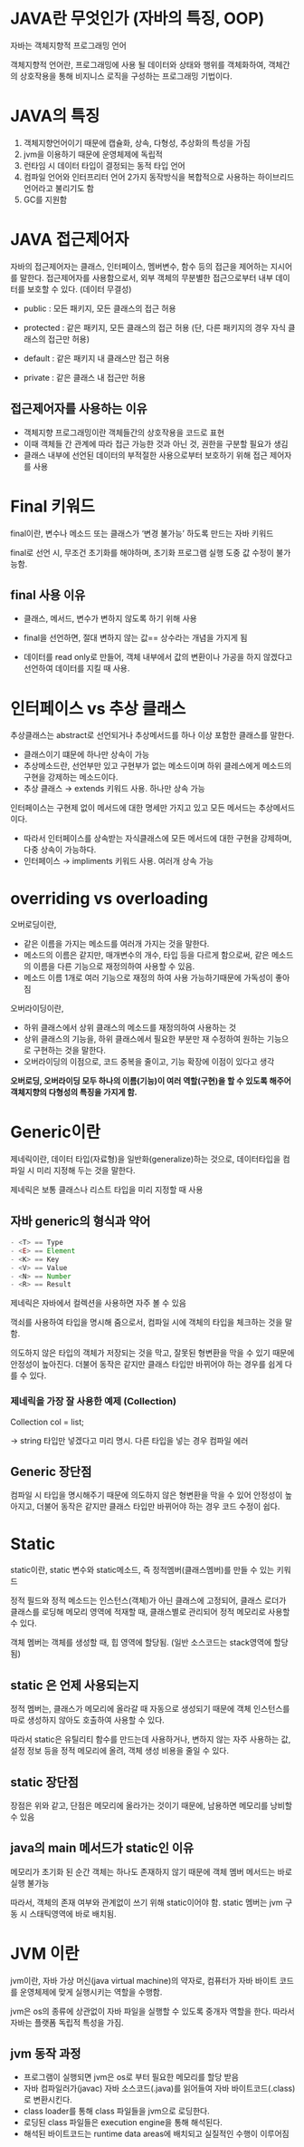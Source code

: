 
# JAVA란 무엇인가 (자바의 특징, OOP)

자바는 객체지향적 프로그래밍 언어

객체지향적 언어란, 프로그래밍에 사용 될 데이터와 상태와 행위를 객체화하여, 객체간의 상호작용을 통해 비지니스 로직을 구성하는 프로그래밍 기법이다.

# JAVA의 특징

1. 객체지향언어이기 때문에 캡슐화, 상속, 다형성, 추상화의 특성을 가짐
2. jvm을 이용하기 때문에 운영체제에 독립적
3. 런타임 시 데이터 타입이 결정되는 동적 타입 언어
4. 컴파일 언어와 인터프리터 언어 2가지 동작방식을 복합적으로 사용하는 하이브리드 언어라고 불리기도 함
5. GC를 지원함

# JAVA 접근제어자

자바의 접근제어자는 클래스, 인터페이스, 멤버변수, 함수 등의 접근을 제어하는 지시어를 말한다. 접근제어자를 사용함으로서, 외부 객체의 무분별한 접근으로부터 내부 데이터를 보호할 수 있다. (데이터 무결성)

* public : 모든 패키지, 모든 클래스의 접근 허용

* protected : 같은 패키지, 모든 클래스의 접근 허용 (단, 다른 패키지의 경우 자식 클래스의 접근만 허용)

* default : 같은 패키지 내 클래스만 접근 허용

* private : 같은 클래스 내 접근만 허용

## 접근제어자를 사용하는 이유

- 객체지향 프로그래밍이란 객체들간의 상호작용을 코드로 표현
- 이때 객체들 간 관계에 따라 접근 가능한 것과 아닌 것, 권한을 구분할 필요가 생김
- 클래스 내부에 선언된 데이터의 부적절한 사용으로부터 보호하기 위해 접근 제어자를 사용

# Final 키워드

final이란, 변수나 메소드 또는 클래스가 ‘변경 불가능’ 하도록 만드는 자바 키워드

final로 선언 시, 무조건 초기화를 해야하며, 초기화 프로그램 실행 도중 값 수정이 불가능함.

## final 사용 이유

* 클래스, 메서드, 변수가 변하지 않도록 하기 위해 사용

* final을 선언하면, 절대 변하지 않는 값== 상수라는 개념을 가지게 됨

* 데이터를 read only로 만들어, 객체 내부에서 값의 변환이나 가공을 하지 않겠다고 선언하여 데이터를 지킬 때 사용.

# 인터페이스 vs 추상 클래스

추상클래스는 abstract로 선언되거나 추상메서드를 하나 이상 포함한 클래스를 말한다.

- 클래스이기 떄문에 하나만 상속이 가능
- 추상메소드란, 선언부만 있고 구현부가 없는 메소드이며 하위 클레스에게 메소드의 구현을 강제하는 메소드이다.
- 추상 클래스 → extends 키워드 사용. 하나만 상속 가능

인터페이스는 구현제 없이 메서드에 대한 명세만 가지고 있고 모든 메서드는 추상메서드이다. 

- 따라서 인터페이스를 상속받는 자식클래스에 모든 메서드에 대한 구현을 강제하며, 다중 상속이 가능하다.
- 인터페이스 → impliments 키워드 사용. 여러개 상속 가능

# overriding vs overloading

오버로딩이란,

- 같은 이름을 가지는 메소드를 여러개 가지는 것을 말한다.
- 메소드의 이름은 같지만, 매개변수의 개수, 타입 등을 다르게 함으로써, 같은 메소드의 이름을 다른 기능으로 재정의하여 사용할 수 있음.
- 메소드 이름 1개로 여러 기능으로 재정의 하여 사용 가능하기때문에 가독성이 좋아짐

오버라이딩이란,

- 하위 클래스에서 상위 클래스의 메소드를 재정의하여 사용하는 것
- 상위 클래스의 기능을, 하위 클래스에서 필요한 부분만 재 수정하여 원하는 기능으로 구현하는 것을 말한다.
- 오버라이딩의 이점으로, 코드 중복을 줄이고, 기능 확장에 이점이 있다고 생각

**오버로딩, 오버라이딩 모두 하나의 이름(기능)이 여러 역할(구현)을 할 수 있도록 해주어 객체지향의 다형성의 특징을 가지게 함.**

# Generic이란

제네릭이란, 데이터 타입(자료형)을 일반화(generalize)하는 것으로, 데이터타입을 컴파일 시 미리 지정해 두는 것을 말한다.

제네릭은 보통 클래스나 리스트 타입을 미리 지정할 때 사용

## 자바 generic의 형식과 약어

```jsx
- <T> == Type
- <E> == Element
- <K> == Key
- <V> == Value
- <N> == Number
- <R> == Result
```

제네릭은 자바에서 컬렉션을 사용하면 자주 볼 수 있음

꺽쇠를 사용하여 타입을 명시해 줌으로서, 컴파일 시에 객체의 타입을 체크하는 것을 말함.

의도하지 않은 타입의 객체가 저장되는 것을 막고, 잘못된 형변환을 막을 수 있기 때문에 안정성이 높아진다. 더불어 동작은 같지만 클래스 타입만 바뀌어야 하는 경우를 쉽게 다를 수 있다.

### 제네릭을 가장 잘 사용한 예제 (Collection)

Collection <String> col = list;

→ string 타입만 넣겠다고 미리 명시. 다른 타입을 넣는 경우 컴파일 에러

## Generic 장단점

컴파일 시 타입을 명시해주기 때문에 의도하지 않은 형변환을 막을 수 있어 안정성이 높아지고, 더불어 동작은 같지만 클래스 타입만 바뀌어야 하는 경우 코드 수정이 쉽다.

# Static

static이란, static 변수와 static메소드, 즉 정적멤버(클래스멤버)를 만들 수 있는 키워드

정적 필드와 정적 메소드는 인스턴스(객체)가 아닌 클래스에 고정되어, 클래스 로더가 클래스를 로딩해 메모리 영역에 적재할 때, 클래스별로 관리되어 정적 메모리로 사용할 수 있다.

객체 멤버는 객체를 생성할 때, 힙 영역에 할당됨. (일반 소스코드는 stack영역에 할당됨)

## static 은 언제 사용되는지

정적 멤버는, 클래스가 메모리에 올라갈 때 자동으로 생성되기 때문에 객체 인스턴스를 따로 생성하지 않아도 호출하여 사용할 수 있다.

따라서 static은 유틸리티 함수를 만드는데 사용하거나, 변하지 않는 자주 사용하는 값, 설정 정보 등을 정적 메모리에 올려, 객체 생성 비용을 줄일 수 있다.

## static 장단점

장점은 위와 같고, 단점은 메모리에 올라가는 것이기 때문에, 남용하면 메모리를 낭비할 수 있음

## java의 main 메서드가 static인 이유

메모리가 초기화 된 순간 객체는 하나도 존재하지 않기 때문에 객체 멤버 메서드는 바로 실행 불가능

따라서, 객체의 존재 여부와 관계없이 쓰기 위해 static이어야 함. static 멤버는 jvm 구동 시 스태틱영역에 바로 배치됨.

# JVM 이란

jvm이란, 자바 가상 머신(java virtual machine)의 약자로, 컴퓨터가 자바 바이트 코드를 운영체제에 맞게 실행시키는 역할을 수행함.

jvm은 os의 종류에 상관없이 자바 파일을 실행할 수 있도록 중개자 역할을 한다. 따라서 자바는 플랫폼 독립적 특성을 가짐.

## jvm 동작 과정

- 프로그램이 실행되면 jvm은 os로 부터 필요한 메모리를 할당 받음
- 자바 컴파일러가(javac) 자바 소스코드(.java)를 읽어들여 자바 바이트코드(.class)로 변환시킨다.
- class loader를 통해 class 파일들을 jvm으로 로딩한다.
- 로딩된 class 파일들은 execution engine을 통해 해석된다.
- 해석된 바이트코드는 runtime data areas에 배치되고 실질적인 수행이 이루어짐

